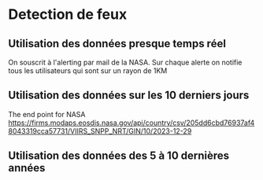 # Detection de feux

## Utilisation des données presque temps réel

On souscrit à l'alerting par mail de la NASA. Sur chaque alerte on notifie tous les utilisateurs qui sont sur un rayon de 1KM

## Utilisation des données sur les 10 derniers jours

The end point for NASA
https://firms.modaps.eosdis.nasa.gov/api/country/csv/205dd6cbd76937af48043319cca57731/VIIRS_SNPP_NRT/GIN/10/2023-12-29

## Utilisation des données des 5 à 10 dernières années
